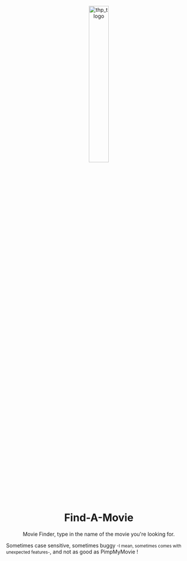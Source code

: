 <div>
  <p align="center" width="100%">
    <a href="https://www.thehackingproject.org/"><img width="33%" src="https://i0.wp.com/chromebooklive.com/wp-content/uploads/2018/11/the_hacking_project_logo.png?resize=620%2C171&ssl=1" width="20%" alt="thp_tlogo"/></a>
  </p>
</div>
</br></br>
<div>
  <h1 align="center" width="100%">Find-A-Movie</h1>
  <p align="center" width="100%">Movie Finder, type in the name of the movie you're looking for.
  </p>
  <p>Sometimes case sensitive, sometimes buggy <small>-I mean, sometimes comes with unexpected features-</small>, and not as good as PimpMyMovie !</p>
</div>
